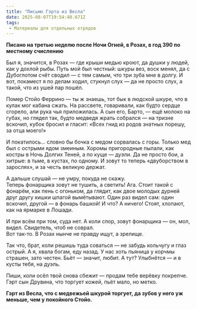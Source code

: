 ```yaml
---
title: "Письмо Гэрта из Весла"
date: 2025-08-07T19:54:40.671Z
tags:
 - Материалы для отдельных отрядов
---
```


**Писано на третью неделю после Ночи Огней, в Розах, в год 390 по
местному счислению**

Был я, значится, в Розах — где крыши медью кроют, да душки у людей, как
у дохлой рыбы. Путь мой был честный: шкуры вез, воск менял, да с
Дубоглотом счёт сводил — с тем самым, что три зуба мне в долгу. И вот,
покамест я по делам ходил, стукнул слух — да не просто слух, а такой,
что из ушей пар пошёл.

Помер Стойо Феррино — ты ж знаешь, тот бык в людской шкуре, что в кулак
мог кабана сжать. На рассвете, говаривали, как будто сердце сгорело, али
рука чья приложилась. А сын его, Барто, — ещё молоко на губах, но глядел
так, будто медведя жрать собрался — на тризне вскочил, кубок бросил и
гласит: «Всех гнид из родов знатных порешу, за отца моего!»

И покатилось… словно бы бочка с медом сорвалась с горы. Только мед был с
острыми ядом змеиным. Хоромы пригородные пылали, как костры в Ночь
Долгих Теней, а по куще — дуэли. Да не просто бои, а хитрые: в тьме, в
кустах, по одному. И зовут то теперь «двуборством в зарослях», и за
честь великую держат.

А дальше слушай — не умру, покуда не скажу.  
Теперь фонарщика зовут не тушить, а светить! Ага. Стоит такой с фонарём,
как пень с огоньком, да глядит, как двое молодых дурней друг другу кишки
шпагой вымётывают. Один раз видел сам: один вскочил, другой — в фонарь
башкой! И что? А ничего! Стоят, хлопают, как на ярмарке в Лошади.

И при всём при том, суда нет. А коли спор, зовут фонарщика — он, мол,
видел. Свидетель, чтоб не соврал.  
Вот так-то. В Розах нынче не правду ищут, а зрелище.

Так что, брат, коли решишь туда соваться — не забудь кольчугу и глаз
острый. А я, хвала богам, еду назад. У нас хоть пьяница у корчмы
страшен, зато честен. Бьёт — значит, любит. А тут? Улыбнётся — и в кусты
тебя, на дуэль.

Пиши, коли осёл твой снова сбежит — продам тебе верёвку покрепче.  
Гэрт сын Друвина, что торгует кожей, пьёт мало, но метко.

**Гэрт из Весла, что с медвежьей шкурой торгует, да зубов у него уж
меньше, чем у покойного Стойо.**
